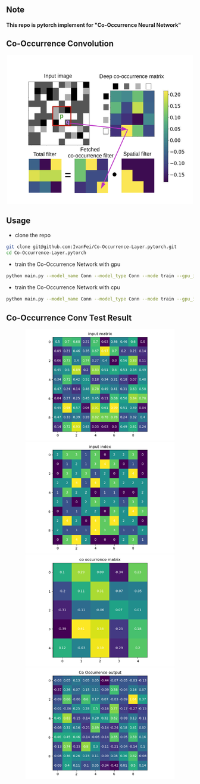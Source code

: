 ## Note 
#### This repo is pytorch implement for "Co-Occurrence Neural Network"

## Co-Occurrence Convolution
<div align="center">
<img src="docs/imgs/Co-Occurrence%20Convolution.png" width = "500" height = "400"/>
</div>

## Usage

- clone the repo
```bash
git clone git@github.com:IvanFei/Co-Occurrence-Layer.pytorch.git
cd Co-Occurrence-Layer.pytorch
```

- train the Co-Occurrence Network with gpu
```bash
python main.py --model_name Conn --model_type Conn --mode train --gpu_id 0
```

- train the Co-Occurrence Network with cpu
```bash
python main.py --model_name Conn --model_type Conn --mode train --gpu_id -1
```

## Co-Occurrence Conv Test Result
<div align="center">
<img src="docs/imgs/input%20matrix.png" width = "400" height = "300"/> 
<img src="docs/imgs/input%20index.png" width = "400" height = "300"/>

<img src="docs/imgs/co%20occurrence%20matrix.png" width = "400" height = "300"/>
<img src="docs/imgs/Co%20Occurrence%20output.png" width = "400" height = "300"/>
</div>


